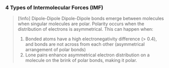 ### 4 Types of Intermolecular Forces (IMF)

> [!info] Dipole-Dipole
> Dipole-Dipole bonds emerge between molecules when singular molecules are polar. Polarity occurs when the distribution of electrons is asymmetrical. This can happen when:
> 1. Bonded atoms have a high electronegativity difference (> 0.4), and bonds are not across from each other (asymmetrical arrangement of polar bonds)
> 2. Lone pairs enhance asymmetrical electron distribution on a molecule on the brink of polar bonds, making it polar.


